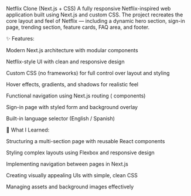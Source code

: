 Netflix Clone (Next.js + CSS)
A fully responsive Netflix-inspired web application built using Next.js and custom CSS. The project recreates the core layout and feel of Netflix — including a dynamic hero section, sign-in page, trending section, feature cards, FAQ area, and footer.

✨ Features:

Modern Next.js architecture with modular components

Netflix-style UI with clean and responsive design

Custom CSS (no frameworks) for full control over layout and styling

Hover effects, gradients, and shadows for realistic feel

Functional navigation using Next.js routing (<Link> components)

Sign-in page with styled form and background overlay

Built-in language selector (English / Spanish)

🧠 What I Learned:

Structuring a multi-section page with reusable React components

Styling complex layouts using Flexbox and responsive design

Implementing navigation between pages in Next.js

Creating visually appealing UIs with simple, clean CSS

Managing assets and background images effectively
